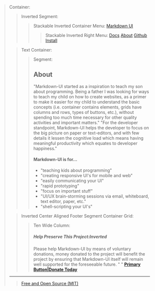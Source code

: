 > Container:
> > Inverted Segment:
> > > Stackable Inverted Container Menu:
> > > [Markdown UI](http：//jjuliano.github.io/markdown-ui "basic")
> > > > Stackable Inverted Right Menu:
> > > > [Docs](docs/toc.html)
> > > > [About](about.html "active")
> > > > [Github](https：//github.com/jjuliano/markdown-ui)
> > > > [Install](index.html#install)
>
> <!-- -->
> > Text Container:
> > > Segment:
> > > ## About
> > > "Markdown-UI started as a inspiration to teach my son about programming. Being a father I was looking for ways to teach my child on how to create websites, as a primer to make it easier for my child to understand the basic concepts (i.e. container contains elements, grids have columns and rows, types of buttons, etc.), without spending too much time necessary for other quality activities and important matters."
> > > "For the developer standpoint, Markdown-UI helps the developer to focus on the big picture on paper or text-editors, and with few details it lessen the cognitive load which means having meaningful productivity which equates to developer happiness."
> > > <br />
> > > #### Markdown-UI is for...
> > >
> > > * "teaching kids about programming"
> > > * "creating responsive UI's for mobile and web"
> > > * "easily communicating your UI"
> > > * "rapid prototyping"
> > > * "focus on important stuff"
> > > * "UI/UX brain-storming sessions via email, whiteboard, text editor, paper, etc."
> > > * "shell-scripting your UI's"
>
> <!-- -->
> > Inverted Center Aligned Footer Segment Container Grid:
> > > Ten Wide Column:
> > > ##### Help Preserve This Project:Inverted
> > > Please help Markdown-UI by means of voluntary donations, money donated to the project will benefit the project by ensuring that Markdown-UI itself will remain well supported for the foreseeable future.
> > > " "
> > > [__Primary Button|Donate Today__](PAYPAL_BUTTON)
> ____
> > [Free and Open Source (MIT)](http：//markdown-ui.mit-license.org)